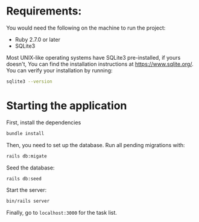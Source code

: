 # Requirements:
You would need the following on the machine to run the project:
- Ruby 2.7.0 or later
- SQLite3

Most UNIX-like operating systems have SQLite3 pre-installed, if yours doesn't, You can find the installation instructions at https://www.sqlite.org/. You can verify your installation by running: 
```bash
sqlite3 --version
```

# Starting the application
First, install the dependencies
```bash
bundle install
```
Then, you need to set up the database. Run all pending migrations with:
```bash
rails db:migate
```
Seed the database:
```bash
rails db:seed
```
Start the server:
```bash
bin/rails server 
```
Finally, go to `localhost:3000` for the task list. 